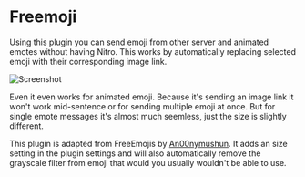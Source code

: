 # Freemoji

Using this plugin you can send emoji from other server and animated emotes without having Nitro. This works by automatically replacing selected emoji with their corresponding image link.

![Screenshot](https://raw.githubusercontent.com/QbDesu/BetterDiscordAddons/potato/Plugins/Freemoji/_meta/preview.gif)

Even it even works for animated emoji. Because it's sending an image link it won't work mid-sentence or for sending multiple emoji at once. But for single emote messages it's almost much seemless, just the size is slightly different.

This plugin is adapted from FreeEmojis by [An00nymushun](https://github.com/An00nymushun). It adds an size setting in the plugin settings and will also automatically remove the grayscale filter from emoji that would you usually wouldn't be able to use.
